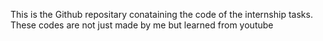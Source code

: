 This is the Github repositary conataining the code of the internship tasks. These codes are not just made by me but learned from youtube
